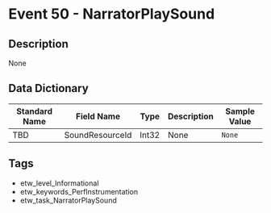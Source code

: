# Event 50 - NarratorPlaySound

## Description
None

## Data Dictionary
|Standard Name|Field Name|Type|Description|Sample Value|
|---|---|---|---|---|
|TBD|SoundResourceId|Int32|None|`None`|

## Tags
* etw_level_Informational
* etw_keywords_PerfInstrumentation
* etw_task_NarratorPlaySound